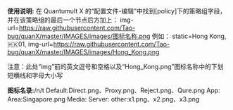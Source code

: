 **使用说明:**
在 Quantumult X 的“配置文件-编辑”中找到[policy]下的策略组字段，并在该策略组的最后一个节点后方加上：
img-url=https://raw.githubusercontent.com/Tao-bug/quanX/master/IMAGES/images/图标名称.png
例如：
static=Hong Kong, 🇭🇰01, img-url=https://raw.githubusercontent.com/Tao-bug/quanX/master/IMAGES/images/Hong_Kong.png

注意：此处“img”前的英文逗号和空格以及“Hong_Kong.png”图标名称中的下划短横线和字母大小写


**图标名录:**/n/t
Default:Direct.png、Proxy.png、Reject.png、Qure.png
App:
Area:Singapore.png
Media:
Server:
other:x1.png、x2.png、x3.png
